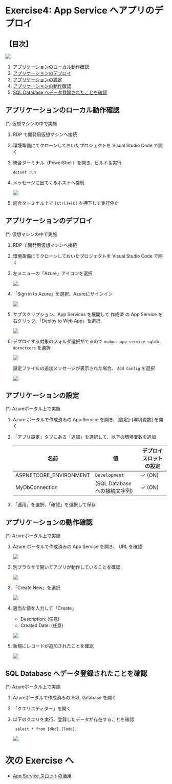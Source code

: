 # Exercise4: App Service へアプリのデプロイ

## 【目次】

![](images/ex04-0000-deploy.png)


1. [アプリケーションのローカル動作確認](#アプリケーションのローカル動作確認)
1. [アプリケーションのデプロイ](#アプリケーションのデプロイ)
1. [アプリケーションの設定](#アプリケーションの設定)
1. [アプリケーションの動作確認](#アプリケーションの動作確認)
1. [SQL Database へデータ登録されたことを確認](#sql-database-へデータ登録されたことを確認)


## アプリケーションのローカル動作確認

(*) 仮想マシンの中で実施

1. RDP で開発用仮想マシンへ接続

1. 環境準備にてクローンしておいたプロジェクトを Visual Studio Code で開く

1. 統合ターミナル（PowerShell）を開き、ビルド＆実行

    ```
    dotnet run
    ```

1. メッセージに出てくるホストへ接続

    ![](images/ex04-0001-localrun.png)

1. 統合ターミナル上で `[Ctrl]+[C]` を押下して実行停止


## アプリケーションのデプロイ

(*) 仮想マシンの中で実施

1. RDP で開発用仮想マシンへ接続

1. 環境準備にてクローンしておいたプロジェクトを Visual Studio Code で開く

1. 左メニューの「Azure」アイコンを選択

    ![](images/ex04-0101-deploy.png)

1. 「Sign in to Azure」を選択、Azureにサインイン

    ![](images/ex04-0102-deploy.png)

1. サブスクリプション、App Services を展開して 作成済 の App Service を右クリック、「Deploy to Web App」を選択

    ![](images/ex04-0103-deploy.png)

1. デプロイする対象のフォルダ選択がでるので `msdocs-app-service-sqldb-dotnetcore` を選択

    ![](images/ex04-0104-deploy.png)

    設定ファイルの追加メッセージが表示された場合、 `Add Config` を選択

    ![](images/ex04-0105-deploy.png)
<!-- 
    設定を更新するかどうかのメッセージが表示された場合、 `No` を選択

    ![](images/ex04-0106-deploy.png)
-->


## アプリケーションの設定

(*) Azureポータル上で実施

1. Azure ポータルで作成済みの App Service を開き、[設定]-[環境変数] を開く

1. 「アプリ設定」タブにある「追加」を選択して、以下の環境変数を追加

    |名前|値|デプロイスロットの設定|
    |---|---|---|
    | ASPNETCORE_ENVIRONMENT | `Development` | ✓ (ON) |
    | MyDbConnection | (SQL Database への接続文字列) | ✓ (ON) |

1. 「適用」を選択、「確認」を選択して保存


## アプリケーションの動作確認

(*) Azureポータル上で実施

1. Azure ポータルで作成済みの App Service を開き、 URL を確認

    ![](images/ex04-0201-deploy.png)

1. 別ブラウザで開いてアプリが動作していることを確認

    ![](images/ex04-0202-deploy.png)

1. 「Create New」を選択

    ![](images/ex04-0203-deploy.png)

1. 適当な値を入力して「Create」

    * Description: (任意)
    * Created Date: (任意)

    ![](images/ex04-0204-deploy.png)

1. 新規にレコードが追加されたことを確認

    ![](images/ex04-0205-deploy.png)


## SQL Database へデータ登録されたことを確認

(*) Azureポータル上で実施

1. Azureポータルで作成済みの SQL Database を開く

1. 「クエリエディター」を開く

1. 以下のクエリを実行、登録したデータが存在することを確認

        select * from [dbo].[Todo];

   ![](images/ex04-0206-deploy.png)


# 次の Exercise へ

* [App Service スロットの活用](exercise05.md)

